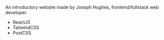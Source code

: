 An introductory website made by Joseph Hughes, frontend/fullstack web developer.

* ReactJS
* TailwindCSS
* PostCSS
